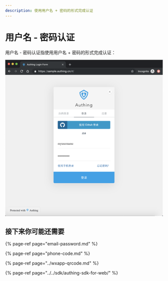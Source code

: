 ```yaml
---
description: 使用用户名 + 密码的形式完成认证
---
```


# 用户名 - 密码认证

用户名 - 密码认证指使用用户名 + 密码的形式完成认证：

![&#x4E00;&#x4E2A;&#x4F7F;&#x7528;&#x7528;&#x6237;&#x540D; + &#x5BC6;&#x7801;&#x8BA4;&#x8BC1;&#x7684;&#x4F8B;&#x5B50;](../../.gitbook/assets/image%20%28218%29.png)

## 接下来你可能还需要

{% page-ref page="email-password.md" %}

{% page-ref page="phone-code.md" %}

{% page-ref page="../wxapp-qrcode.md" %}

{% page-ref page="../../sdk/authing-sdk-for-web/" %}

